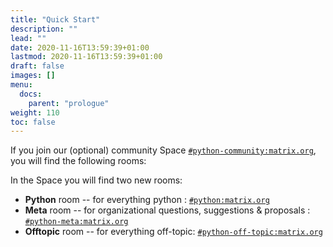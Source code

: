 ```yaml
---
title: "Quick Start"
description: ""
lead: ""
date: 2020-11-16T13:59:39+01:00
lastmod: 2020-11-16T13:59:39+01:00
draft: false
images: []
menu:
  docs:
    parent: "prologue"
weight: 110
toc: false
---
```


If you join our (optional) community Space 
<a href="https://matrix.to/#/#python-community:matrix.org" target="_blank">`#python-community:matrix.org`</a>,
you will find the following rooms:
 
In the Space you will find two new rooms:
- **Python** room -- for everything python : 
  <a href="https://matrix.to/#/#python:matrix.org" target="_blank">
  `#python:matrix.org`
  </a>
- **Meta** room -- for organizational questions, suggestions & proposals : 
  <a href="https://matrix.to/#/#python-meta:matrix.org" target="_blank">
  `#python-meta:matrix.org`
  </a>
- **Offtopic** room -- for everything off-topic:
  <a href="https://matrix.to/#/#python-off-topic:matrix.org" target="_blank">
  `#python-off-topic:matrix.org`
  </a>

